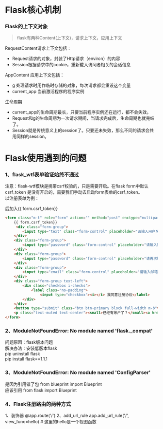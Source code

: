 # Flask核心机制  

### Flask的上下文对象  

> flask有两种Content(上下文)，请求上下文，应用上下文  

RequestContent请求上下文包括：
-  Request请求的对象，封装了Http请求（environ）的内容  
-  Session根据请求中的cookie，重新载入访问者相关的会话信息    

AppContent 应用上下文包括：
- g 处理请求时用作临时存储的对象，每次请求都会重设这个变量  
- current_app 当前激活程序的程序实例  

生命周期  
- current_app的生命周期最长，只要当前程序实例还在运行，都不会失效。  
- Request和g的生命周期为一次请求期间，当请求完成后，生命周期也就完结了。  
- Session就是传统意义上的session了。只要还未失效，那么不同的请求会共用同样的session。  


# Flask使用遇到的问题  
### 1、flask_wtf表单验证始终不通过  
注意：flask-wtf模块是携带csrf校验的，只是需要开启。在flask form中默认csrf_token 是没有开启的，需要我们手动去启动form表单的csrf_token。  
以注册表单为例：<form>后加入{{ form.csrf_token}}
```html
<form class="m-t" role="form" action="" method="post" enctype="multipart/form-data">
    {{ form.csrf_token}}
     <div class="form-group">
        <input type="text" class="form-control" placeholder="请输入用户名" required="", name="username">
    </div>
    <div class="form-group">
        <input type="password" class="form-control" placeholder="请输入密码" required="" name="password">
    </div>
    <div class="form-group">
        <input type="password" class="form-control" placeholder="请再次输入密码" required="" name="password_confirm">
    </div>
    <div class="form-group">
        <input type="email" class="form-control" placeholder="请输入邮箱" required="" name="email">
    </div>
    <div class="form-group text-left">
        <div class="checkbox i-checks">
            <label class="no-padding">
                <input type="checkbox"><i></i> 我同意注册协议</label>
        </div>
    </div>
    <button type="submit" class="btn btn-primary block full-width m-b">注 册</button>
    <p class="text-muted text-center"><small>已经有账户了？</small><a href="login.html">点此登录</a></p>
</form>
```  

### 2、ModuleNotFoundError: No module named 'flask._compat'  
问题原因：flask版本问题    
解决办法：安装低版本flask  
pip uninstall flask  
pip install flask==1.1.1  

### 3、ModuleNotFoundError: No module named 'ConfigParser'  

是因为引用错了包 from blueprint import Blueprint  
应该引用 from flask import Blueprint  

### 4、Flask注册路由的两种方式  
1、装饰器
@app.route('/')
2、add_url_rule
app.add_url_rule('/', view_func=hello) # 这里的hello是一个视图函数